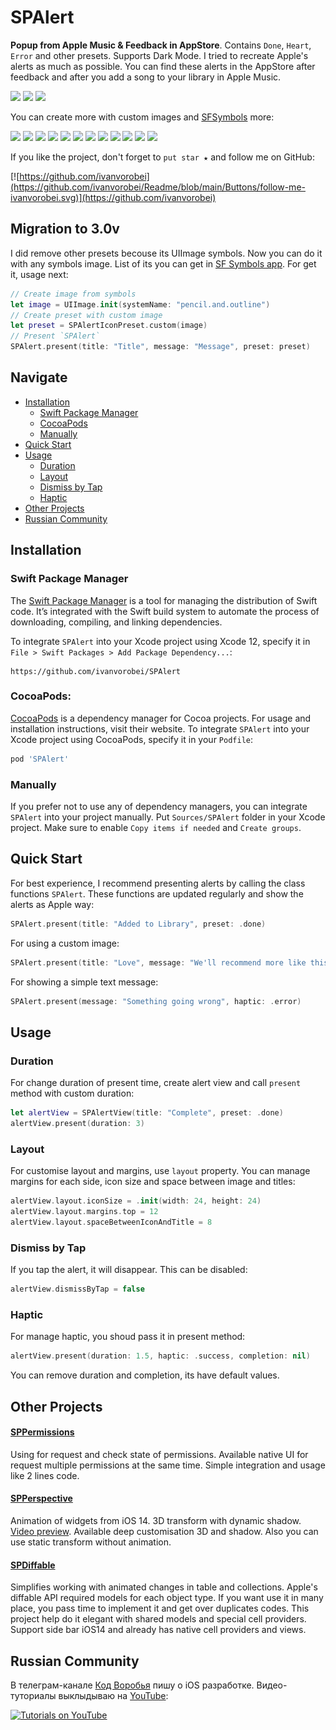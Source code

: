 # SPAlert

**Popup from Apple Music & Feedback in AppStore**. Contains `Done`, `Heart`, `Error` and other presets. Supports Dark Mode. I tried to recreate Apple's alerts as much as possible. You can find these alerts in the AppStore after feedback and after you add a song to your library in Apple Music.

<p float="left">
<img src="https://github.com/ivanvorobei/SPAlert/blob/master/Assets/Readme/Animatable/Done.gif" width="230">
<img src="https://github.com/ivanvorobei/SPAlert/blob/master/Assets/Readme/Animatable/Heart.gif" width="230">
<img src="https://github.com/ivanvorobei/SPAlert/blob/master/Assets/Readme/Animatable/Message.gif" width="230">
</p>

You can create more with custom images and [SFSymbols](https://developer.apple.com/sf-symbols/) more:

<p float="left">
<img src="https://github.com/ivanvorobei/SPAlert/blob/master/Assets/Readme/Miniatures/Bookmark.svg" width="50">
<img src="https://github.com/ivanvorobei/SPAlert/blob/master/Assets/Readme/Miniatures/Moon.svg" width="50">
<img src="https://github.com/ivanvorobei/SPAlert/blob/master/Assets/Readme/Miniatures/Star.svg" width="50">
<img src="https://github.com/ivanvorobei/SPAlert/blob/master/Assets/Readme/Miniatures/Exclamation.svg" width="50">
<img src="https://github.com/ivanvorobei/SPAlert/blob/master/Assets/Readme/Miniatures/Bolt.svg" width="50">
<img src="https://github.com/ivanvorobei/SPAlert/blob/master/Assets/Readme/Miniatures/Cart.svg" width="50">
<img src="https://github.com/ivanvorobei/SPAlert/blob/master/Assets/Readme/Miniatures/Like.svg" width="50">
<img src="https://github.com/ivanvorobei/SPAlert/blob/master/Assets/Readme/Miniatures/Dislike.svg" width="50">
<img src="https://github.com/ivanvorobei/SPAlert/blob/master/Assets/Readme/Miniatures/Privacy.svg" width="50">
<img src="https://github.com/ivanvorobei/SPAlert/blob/master/Assets/Readme/Miniatures/Search.svg" width="50">
<img src="https://github.com/ivanvorobei/SPAlert/blob/master/Assets/Readme/Miniatures/Add.svg" width="50">
<img src="https://github.com/ivanvorobei/SPAlert/blob/master/Assets/Readme/Miniatures/Error.svg" width="50">
</p>

If you like the project, don't forget to `put star ★` and follow me on GitHub:

[![https://github.com/ivanvorobei](https://github.com/ivanvorobei/Readme/blob/main/Buttons/follow-me-ivanvorobei.svg)](https://github.com/ivanvorobei)

## Migration to 3.0v

I did remove other presets becouse its UIImage symbols. Now you can do it with any symbols image. List of its you can get in [SF Symbols app](https://developer.apple.com/sf-symbols/). For get it, usage next:

```swift
// Create image from symbols
let image = UIImage.init(systemName: "pencil.and.outline")
// Create preset with custom image
let preset = SPAlertIconPreset.custom(image)
// Present `SPAlert`
SPAlert.present(title: "Title", message: "Message", preset: preset)
```

## Navigate

- [Installation](#installation)
    - [Swift Package Manager](#swift-package-manager)
    - [CocoaPods](#cocoapods)
    - [Manually](#manually)
- [Quick Start](#quick-start)
- [Usage](#usage)
    - [Duration](#duration)
    - [Layout](#layout)
    - [Dismiss by Tap](#dismiss-by-tap)
    - [Haptic](#haptic)
- [Other Projects](#other-projects)
- [Russian Community](#russian-community)

## Installation

### Swift Package Manager

The [Swift Package Manager](https://swift.org/package-manager/) is a tool for managing the distribution of Swift code. It’s integrated with the Swift build system to automate the process of downloading, compiling, and linking dependencies.

To integrate `SPAlert` into your Xcode project using Xcode 12, specify it in `File > Swift Packages > Add Package Dependency...`:

```ogdl
https://github.com/ivanvorobei/SPAlert
```

### CocoaPods:

[CocoaPods](https://cocoapods.org) is a dependency manager for Cocoa projects. For usage and installation instructions, visit their website. To integrate `SPAlert` into your Xcode project using CocoaPods, specify it in your `Podfile`:

```ruby
pod 'SPAlert'
```

### Manually

If you prefer not to use any of dependency managers, you can integrate `SPAlert` into your project manually. Put `Sources/SPAlert` folder in your Xcode project. Make sure to enable `Copy items if needed` and `Create groups`.

## Quick Start

For best experience, I recommend presenting alerts by calling the class functions `SPAlert`. These functions are updated regularly and show the alerts as Apple way: 

```swift
SPAlert.present(title: "Added to Library", preset: .done)
```

For using a custom image:

```swift 
SPAlert.present(title: "Love", message: "We'll recommend more like this in For You", preset: .custom(UIImage.init(named: "heart")!))
```

For showing a simple text message:

```swift 
SPAlert.present(message: "Something going wrong", haptic: .error)
```

## Usage

### Duration

For change duration of present time, create alert view and call `present` method with custom duration:

```swift
let alertView = SPAlertView(title: "Complete", preset: .done)
alertView.present(duration: 3)
```

### Layout

For customise layout and margins, use `layout` property. You can manage margins for each side, icon size and space between image and titles:

```swift
alertView.layout.iconSize = .init(width: 24, height: 24)
alertView.layout.margins.top = 12
alertView.layout.spaceBetweenIconAndTitle = 8
```

### Dismiss by Tap

If you tap the alert, it will disappear. This can be disabled:

```swift
alertView.dismissByTap = false
```
### Haptic

For manage haptic, you shoud pass it in present method:

```swift
alertView.present(duration: 1.5, haptic: .success, completion: nil)
```

You can remove duration and completion, its have default values.

## Other Projects

#### [SPPermissions](https://github.com/ivanvorobei/SPPermissions)
Using for request and check state of permissions. Available native UI for request multiple permissions at the same time. Simple integration and usage like 2 lines code.

#### [SPPerspective](https://github.com/ivanvorobei/SPPerspective)
Animation of widgets from iOS 14. 3D transform with dynamic shadow. [Video preview](https://ivanvorobei.by/github/spperspective/video-preview). Available deep customisation 3D and shadow. Also you can use static transform without animation.

#### [SPDiffable](https://github.com/ivanvorobei/SPDiffable)
Simplifies working with animated changes in table and collections. Apple's diffable API required models for each object type. If you want use it in many place, you pass time to implement it and get over duplicates codes. This project help do it elegant with shared models and special cell providers. Support side bar iOS14 and already has native cell providers and views.

## Russian Community

В телеграм-канале [Код Воробья](https://sparrowcode.by/telegram) пишу о iOS разработке. Видео-туториалы выклыдываю на [YouTube](https://ivanvorobei.by/youtube):

[![Tutorials on YouTube](https://cdn.ivanvorobei.by/github/readme/youtube-preview.jpg)](https://ivanvorobei.by/youtube)
